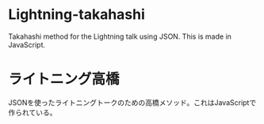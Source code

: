 # Lightning-takahashi

Takahashi method for the Lightning talk using JSON. This is made in JavaScript.

# ライトニング高橋

JSONを使ったライトニングトークのための高橋メソッド。これはJavaScriptで作られている。